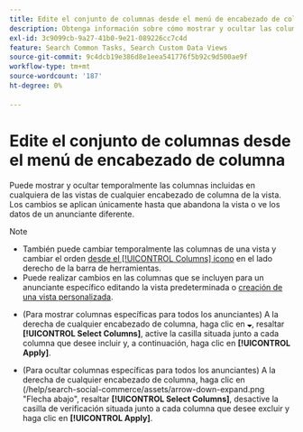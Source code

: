 ```yaml
---
title: Edite el conjunto de columnas desde el menú de encabezado de columna
description: Obtenga información sobre cómo mostrar y ocultar las columnas del encabezado de columna.
exl-id: 3c9099cb-9a27-41b0-9e21-089226cc7c4d
feature: Search Common Tasks, Search Custom Data Views
source-git-commit: 9c4dcb19e386d8e1eea541776f5b92c9d500ae9f
workflow-type: tm+mt
source-wordcount: '187'
ht-degree: 0%

---
```


# Edite el conjunto de columnas desde el menú de encabezado de columna

Puede mostrar y ocultar temporalmente las columnas incluidas en cualquiera de las vistas de cualquier encabezado de columna de la vista. Los cambios se aplican únicamente hasta que abandona la vista o ve los datos de un anunciante diferente.

>[!NOTE]
>
>* También puede cambiar temporalmente las columnas de una vista y cambiar el orden [desde el [!UICONTROL Columns] icono](/help/search-social-commerce/common-tasks/data-views/ad-hoc-settings/column-set-edit-sort-icon.md) en el lado derecho de la barra de herramientas.
>* Puede realizar cambios en las columnas que se incluyen para un anunciante específico editando la vista predeterminada o [creación de una vista personalizada](/help/search-social-commerce/common-tasks/data-views/custom-default-views-manage.md#create-custom-view).

* (Para mostrar columnas específicas para todos los anunciantes) A la derecha de cualquier encabezado de columna, haga clic en ![Flecha hacia abajo](/help/search-social-commerce/assets/arrow-down-expand.png "Flecha hacia abajo"), resaltar **[!UICONTROL Select Columns]**, active la casilla situada junto a cada columna que desee incluir y, a continuación, haga clic en **[!UICONTROL Apply]**.

* (Para ocultar columnas específicas para todos los anunciantes) A la derecha de cualquier encabezado de columna, haga clic en (/help/search-social-commerce/assets/arrow-down-expand.png &quot;Flecha abajo&quot;, resaltar **[!UICONTROL Select Columns]**, desactive la casilla de verificación situada junto a cada columna que desee excluir y haga clic en **[!UICONTROL Apply]**.
